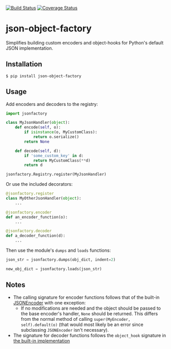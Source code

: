 [![Build Status](https://travis-ci.org/nocarryr/json-object-factory.svg?branch=master)](https://travis-ci.org/nocarryr/json-object-factory) [![Coverage Status](https://coveralls.io/repos/github/nocarryr/json-object-factory/badge.svg?branch=master)](https://coveralls.io/github/nocarryr/json-object-factory?branch=master)

# json-object-factory
Simplifies building custom encoders and object-hooks for Python's default JSON implementation.

## Installation
```
$ pip install json-object-factory
```
## Usage
Add encoders and decoders to the registry:
```python
import jsonfactory

class MyJsonHandler(object):
    def encode(self, o):
        if isinstance(o, MyCustomClass):
            return o.serialize()
        return None

    def decode(self, d):
        if 'some_custom_key' in d:
            return MyCustomClass(**d)
        return d

jsonfactory.Registry.register(MyJsonHandler)
```
Or use the included decorators:
```python
@jsonfactory.register
class MyOtherJsonHandler(object):
    ...

@jsonfactory.encoder
def an_encoder_function(o):
    ...

@jsonfactory.decoder
def a_decoder_function(d):
    ...
```
Then use the module's `dumps` and `loads` functions:
```python
json_str = jsonfactory.dumps(obj_dict, indent=2)

new_obj_dict = jsonfactory.loads(json_str)
```

## Notes
* The calling signature for encoder functions follows that of the built-in [JSONEncoder](https://docs.python.org/3.5/library/json.html#json.JSONEncoder) with one exception:
    * If no modifications are needed and the object should be passed to the base encoder's handler, `None` should be returned.  This differs from the normal method of calling `super(MyEncoder, self).default(o)` (that would most likely be an error since subclassing `JSONEncoder` isn't necessary).
* The signature for decoder functions follows the `object_hook` signature in [the built-in implementation](https://docs.python.org/3.5/library/json.html#json.load)
